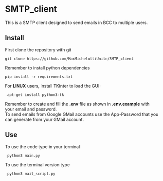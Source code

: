 # SMTP_client

This is a SMTP client designed to send emails in BCC to multiple users.  

## Install

First clone the repository with git

```
git clone https://github.com/MaxMicheluttiUnitn/SMTP_client  
```   

Remember to install python dependencies

``` 
pip install -r requirements.txt 
```

For **LINUX** users, install TKinter to load the GUI:

```
 apt-get install python3-tk  
 ```

Remember to create and fill the **.env** file as shown in **.env.example** with your email and password.  
To send emails from Google GMail accounts use the App-Password that you can generate from your GMail account.

## Use

To use the code type in your terminal

```
 python3 main.py
 ```

To use the terminal version type

```
 python3 mail_script.py
 ```